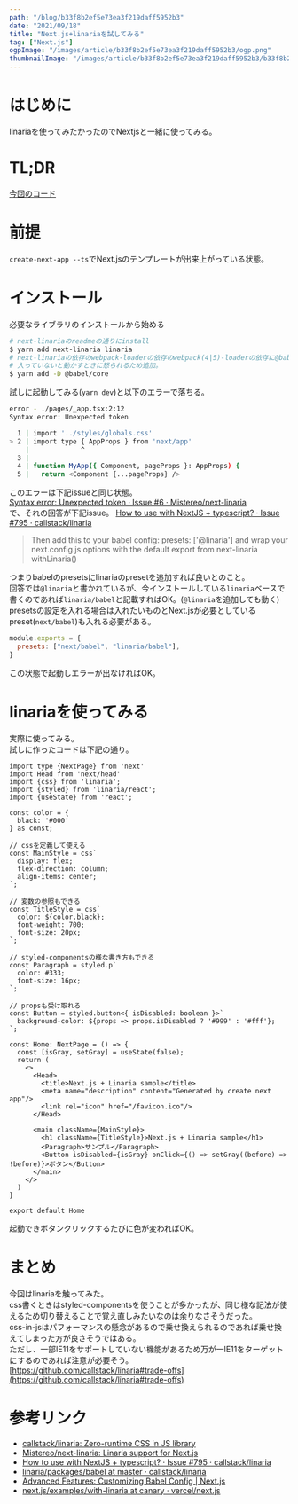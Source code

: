 ```yaml
---
path: "/blog/b33f8b2ef5e73ea3f219daff5952b3"
date: "2021/09/18"
title: "Next.js+linariaを試してみる"
tag: ["Next.js"]
ogpImage: "/images/article/b33f8b2ef5e73ea3f219daff5952b3/ogp.png"
thumbnailImage: "/images/article/b33f8b2ef5e73ea3f219daff5952b3/b33f8b2ef5e73ea3f219daff5952b3-1.png"
---
```


# はじめに

linariaを使ってみたかったのでNextjsと一緒に使ってみる。

# TL;DR

[今回のコード](https://github.com/Tetsuya-Minase/program-samples/tree/master/next-linaria)

# 前提

`create-next-app --ts`でNext.jsのテンプレートが出来上がっている状態。

# インストール

必要なライブラリのインストールから始める

```bash
# next-linariaのreadmeの通りにinstall
$ yarn add next-linaria linaria
# next-linariaの依存のwebpack-loaderの依存のwebpack(4|5)-loaderの依存に@babel/coreが居て
# 入っていないと動かすときに怒られるため追加。
$ yarn add -D @babel/core
```

試しに起動してみる(`yarn dev`)と以下のエラーで落ちる。

```bash
error - ./pages/_app.tsx:2:12
Syntax error: Unexpected token

  1 | import '../styles/globals.css'
> 2 | import type { AppProps } from 'next/app'
    |             ^
  3 |
  4 | function MyApp({ Component, pageProps }: AppProps) {
  5 |   return <Component {...pageProps} />
```

このエラーは下記issueと同じ状態。  
[Syntax error: Unexpected token · Issue #6 · Mistereo/next-linaria](https://github.com/Mistereo/next-linaria/issues/6)  
で、それの回答が下記issue。
[How to use with NextJS + typescript? · Issue #795 · callstack/linaria](https://github.com/callstack/linaria/issues/795)

> Then add this to your babel config: presets: ['@linaria'] and wrap your next.config.js options with the default export
> from next-linaria withLinaria()

つまりbabelのpresetsにlinariaのpresetを追加すれば良いとのこと。  
回答では`@linaria`と書かれているが、今インストールしている`linaria`ベースで書くのであれば`linaria/babel`と記載すればOK。(`@linaria`を追加しても動く)  
presetsの設定を入れる場合は入れたいものとNext.jsが必要としているpreset(`next/babel`)も入れる必要がある。

```jsx
module.exports = {
  presets: ["next/babel", "linaria/babel"],
}
```

この状態で起動しエラーが出なければOK。

# linariaを使ってみる

実際に使ってみる。  
試しに作ったコードは下記の通り。

```tsx
import type {NextPage} from 'next'
import Head from 'next/head'
import {css} from 'linaria';
import {styled} from 'linaria/react';
import {useState} from 'react';

const color = {
  black: '#000'
} as const;

// cssを定義して使える
const MainStyle = css`
  display: flex;
  flex-direction: column;
  align-items: center;
`;

// 変数の参照もできる
const TitleStyle = css`
  color: ${color.black};
  font-weight: 700;
  font-size: 20px;
`;

// styled-componentsの様な書き方もできる
const Paragraph = styled.p`
  color: #333;
  font-size: 16px;
`;

// propsも受け取れる
const Button = styled.button<{ isDisabled: boolean }>`
  background-color: ${props => props.isDisabled ? '#999' : '#fff'};
`;

const Home: NextPage = () => {
  const [isGray, setGray] = useState(false);
  return (
    <>
      <Head>
        <title>Next.js + Linaria sample</title>
        <meta name="description" content="Generated by create next app"/>
        <link rel="icon" href="/favicon.ico"/>
      </Head>

      <main className={MainStyle}>
        <h1 className={TitleStyle}>Next.js + Linaria sample</h1>
        <Paragraph>サンプル</Paragraph>
        <Button isDisabled={isGray} onClick={() => setGray((before) => !before)}>ボタン</Button>
      </main>
    </>
  )
}

export default Home
```

起動できボタンクリックするたびに色が変わればOK。

# まとめ

今回はlinariaを触ってみた。  
css書くときはstyled-componentsを使うことが多かったが、同じ様な記法が使えるため切り替えることで覚え直しみたいなのは余りなさそうだった。  
css-in-jsはパフォーマンスの懸念があるので乗せ換えられるのであれば乗せ換えてしまった方が良さそうではある。  
ただし、一部IE11をサポートしていない機能があるため万が一IE11をターゲットにするのであれば注意が必要そう。
[https://github.com/callstack/linaria#trade-offs](https://github.com/callstack/linaria#trade-offs)

# 参考リンク

- [callstack/linaria: Zero-runtime CSS in JS library](https://github.com/callstack/linaria)
- [Mistereo/next-linaria: Linaria support for Next.js](https://github.com/Mistereo/next-linaria)
- [How to use with NextJS + typescript? · Issue #795 · callstack/linaria](https://github.com/callstack/linaria/issues/795)
- [linaria/packages/babel at master · callstack/linaria](https://github.com/callstack/linaria/tree/master/packages/babel)
- [Advanced Features: Customizing Babel Config | Next.js](https://nextjs.org/docs/advanced-features/customizing-babel-config)
- [next.js/examples/with-linaria at canary · vercel/next.js](https://github.com/vercel/next.js/tree/canary/examples/with-linaria)